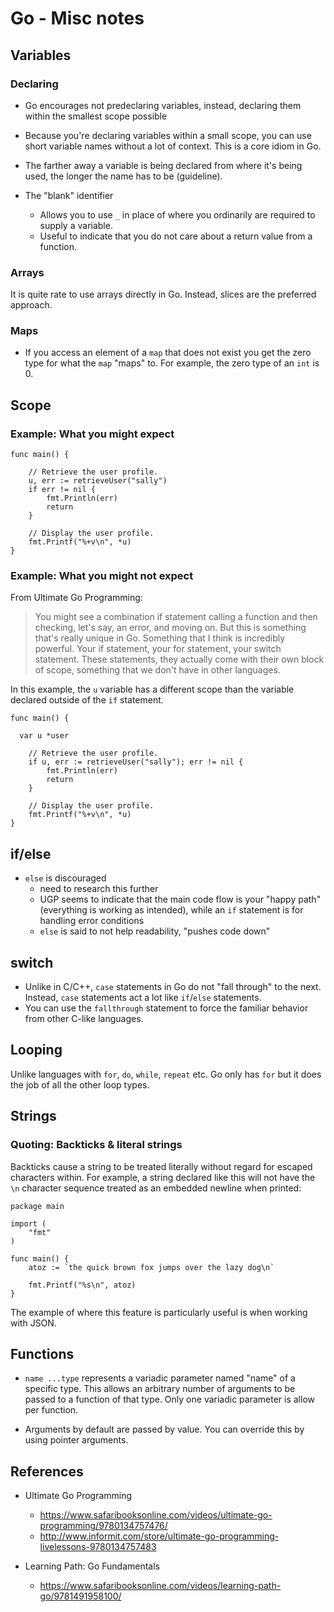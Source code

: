 # Go - Misc notes

## Variables

### Declaring

- Go encourages not predeclaring variables, instead, declaring them within
  the smallest scope possible

- Because you're declaring variables within a small scope, you can use
  short variable names without a lot of context. This is a core idiom
  in Go.

- The farther away a variable is being declared from where it's being
  used, the longer the name has to be (guideline).

- The "blank" identifier
    - Allows you to use `_` in place of where you ordinarily are required
      to supply a variable.
    - Useful to indicate that you do not care about a return value from
      a function.


### Arrays

It is quite rate to use arrays directly in Go. Instead, slices are the
preferred approach.

### Maps

- If you access an element of a `map` that does not exist you get the zero type
  for what the `map` "maps" to. For example, the zero type of an `int` is 0.

## Scope

### Example: What you might expect


```golang
func main() {

	// Retrieve the user profile.
	u, err := retrieveUser("sally")
	if err != nil {
		fmt.Println(err)
		return
	}

	// Display the user profile.
	fmt.Printf("%+v\n", *u)
}
```

### Example: What you might not expect

From Ultimate Go Programming:

> You might see a combination if statement calling a function and then
> checking, let's say, an error, and moving on. But this is something that's
> really unique in Go. Something that I think is incredibly powerful. Your if
> statement, your for statement, your switch statement. These statements, they
> actually come with their own block of scope, something that we don't have in
> other languages.

In this example, the `u` variable has a different scope than the variable
declared outside of the `if` statement.

```golang
func main() {

  var u *user

	// Retrieve the user profile.
	if u, err := retrieveUser("sally"); err != nil {
		fmt.Println(err)
		return
	}

	// Display the user profile.
	fmt.Printf("%+v\n", *u)
}
```

## if/else

- `else` is discouraged
    - need to research this further
    - UGP seems to indicate that the main code flow is your "happy path" (everything
      is working as intended), while an `if` statement is for handling error conditions
    - `else` is said to not help readability, "pushes code down"

## switch

- Unlike in C/C++, `case` statements in Go do not "fall through" to the next.
  Instead, `case` statements act a lot like `if`/`else` statements.
- You can use the `fallthrough` statement to force the familiar behavior from
  other C-like languages.

## Looping

Unlike languages with `for`, `do`, `while`, `repeat` etc. Go only has `for`
but it does the job of all the other loop types.

## Strings

### Quoting: Backticks & literal strings

Backticks cause a string to be treated literally without regard for escaped characters
within. For example, a string declared like this will not have the `\n` character
sequence treated as an embedded newline when printed:

```golang
package main

import (
    "fmt"
)

func main() {
    atoz := `the quick brown fox jumps over the lazy dog\n`

    fmt.Printf("%s\n", atoz)
}
```

The example of where this feature is particularly useful is when working with JSON.

## Functions

- `name ...type` represents a variadic parameter named "name" of a
  specific type. This allows an arbitrary number of arguments to be
  passed to a function of that type. Only one variadic parameter is
  allow per function.

- Arguments by default are passed by value. You can override this by using
  pointer arguments.

## References

- Ultimate Go Programming
    - https://www.safaribooksonline.com/videos/ultimate-go-programming/9780134757476/
    - http://www.informit.com/store/ultimate-go-programming-livelessons-9780134757483

- Learning Path: Go Fundamentals
    - https://www.safaribooksonline.com/videos/learning-path-go/9781491958100/

